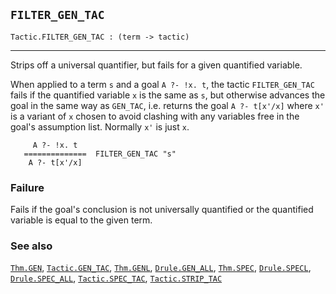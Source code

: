 ## `FILTER_GEN_TAC`

``` hol4
Tactic.FILTER_GEN_TAC : (term -> tactic)
```

------------------------------------------------------------------------

Strips off a universal quantifier, but fails for a given quantified
variable.

When applied to a term `s` and a goal `A ?- !x. t`, the tactic
`FILTER_GEN_TAC` fails if the quantified variable `x` is the same as
`s`, but otherwise advances the goal in the same way as `GEN_TAC`,
i.e. returns the goal `A ?- t[x'/x]` where `x'` is a variant of `x`
chosen to avoid clashing with any variables free in the goal's
assumption list. Normally `x'` is just `x`.

``` hol4
     A ?- !x. t
   ==============  FILTER_GEN_TAC "s"
    A ?- t[x'/x]
```

### Failure

Fails if the goal's conclusion is not universally quantified or the
quantified variable is equal to the given term.

### See also

[`Thm.GEN`](#Thm.GEN), [`Tactic.GEN_TAC`](#Tactic.GEN_TAC),
[`Thm.GENL`](#Thm.GENL), [`Drule.GEN_ALL`](#Drule.GEN_ALL),
[`Thm.SPEC`](#Thm.SPEC), [`Drule.SPECL`](#Drule.SPECL),
[`Drule.SPEC_ALL`](#Drule.SPEC_ALL),
[`Tactic.SPEC_TAC`](#Tactic.SPEC_TAC),
[`Tactic.STRIP_TAC`](#Tactic.STRIP_TAC)
